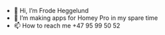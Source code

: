 - 👋 Hi, I’m Frode Heggelund
- 💞️ I’m making apps for Homey Pro in my spare time
- 📫 How to reach me +47 95 99 50 52

<!---
frodeheg/frodeheg is a ✨ special ✨ repository because its `README.md` (this file) appears on your GitHub profile.
You can click the Preview link to take a look at your changes.
--->
